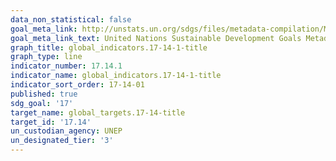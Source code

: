 ```yaml
---
data_non_statistical: false
goal_meta_link: http://unstats.un.org/sdgs/files/metadata-compilation/Metadata-Goal-17.pdf
goal_meta_link_text: United Nations Sustainable Development Goals Metadata (pdf 468kB)
graph_title: global_indicators.17-14-1-title
graph_type: line
indicator_number: 17.14.1
indicator_name: global_indicators.17-14-1-title
indicator_sort_order: 17-14-01
published: true
sdg_goal: '17'
target_name: global_targets.17-14-title
target_id: '17.14'
un_custodian_agency: UNEP
un_designated_tier: '3'
---
```

